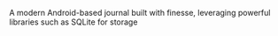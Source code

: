 A modern Android-based journal built with finesse, leveraging powerful libraries such as SQLite for storage